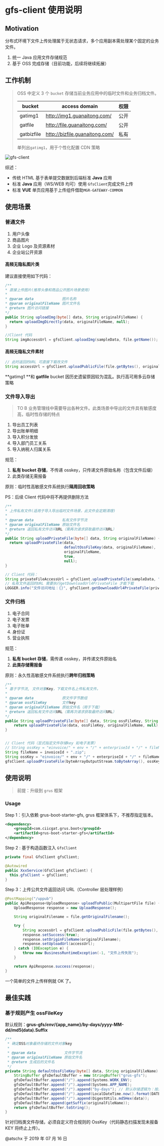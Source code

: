 # gfs-client 使用说明

## Motivation

分布式环境下文件上传处理属于无状态请求，多个应用副本需处理某个固定的业务文件。

1. 统一 Java 应用文件存储规范
2. 基于 OSS 完成存储（目前功能，后续将继续拓展）

## 工作机制

> OSS 中定义 3 个 `bucket` 存储当前业务应用中的临时文件和业务归档文件。
>
> | bucket     | access domain                  | 权限 |
> | ---------- | ------------------------------ | ---- |
> | gatimg1    | http://img1.guanaitong.com/    | 公开 |
> | gatfile    | http://file.guanaitong.com/    | 公开 |
> | gatbizfile | http://bizfile.guanaitong.com/ | 私有 |
>
> 单列出`gatimg1`，用于个性化配置 CDN 策略

![gfs-client](../../assets/images/java/gfs/gfs-client-topology.png)

综述：

- 传统 HTML 基于表单提交数据到后端标准 **Java** 应用
- 标准 **Java** 应用（WS/WEB 均可）使用 `GfsClient`完成文件上传
- 标准 **VUE** 单页应用基于上传组件借助`MGR-GATEWAY-COMMON`

## 使用场景

### 普通文件

1. 用户头像
2. 商品图片
3. 企业 Logo 及资源素材
4. 企业站公开资源

#### 高频无隐私图片类

建议直接使用如下代码：

```JAVA
/**
* 直接上传图片(推荐头像和商品公开图片场景使用)
*
* @param data             图片名称
* @param originalFileName 图片文件名
* @return 图片访问链接
*/
public String uploadImg(byte[] data, String originalFileName) {
  return uploadImgDirectly(data, originalFileName, null);
}

//Client 代码
String imgAccessUrl = gfsClient.uploadImg(sampleData, file.getName());
```

#### 高频无隐私文件素材

```java
// 此时返回的URL 可直接下载改文件
String accessUrl = gfsClient.uploadPublicFile(file.getBytes(), originalFilename);
```

**gatimg1 **和 **gatfile** bucket 因历史遗留原因较为混乱。执行高可用多云存储策略

### 文件导入导出

> TO B 业务管理线中需要导出各种文件。此类场景中导出的文件具有敏感度高，临时性存储的特点

1. 导出员工列表
2. 导出账单明细
3. 导入积分发放
4. 导入部门员工关系
5. 导入纳税人归属关系

规范：

1. **私有 bucket 存储**，不传递 osskey，只传递文件原始名称（包含文件后缀）
2. 此类存储无需报备

原则：临时性高敏感文件系统执行**隔周回收策略**

PS：后续 Client 代码中将不再提供删除方法

```java
/**
* 上传私有文件(适用于导入导出临时文件场景，此文件会定期清理)
*
* @param data             私有文件字节流
* @param originalFileName 原始文件名
* @return 返回私有文件访问URL（需再次请求获取最终访问URL）
*/
public String uploadPrivateFile(byte[] data, String originalFileName) {
  return uploadPrivateFile(data,
                           defaultOssFileKey(data, originalFileName),
                           originalFileName,
                           true,
                           null);
}

// Client 代码：
String privateFileAccessUrl = gfsClient.uploadPrivateFile(sampleData, "signature.png");
// 私有文件返回的URL 需要执行getDownloadUrl4PrivateFile 才能下载
LOGGER.info("文件访问地址：{}", gfsClient.getDownloadUrl4PrivateFile(privateFileAccessUrl));
```

### 文件归档

1. 电子合同
2. 电子发票
3. 电子账单
4. 身份证
5. 营业执照

规范：

1.  **私有 bucket 存储**，需传递 osskey，并传递文件原始名
2.  **此类存储需报备**

原则：永久性高敏感文件系统执行**跨年归档策略**

```java
/**
* 基于字节流, 文件对象Key，下载文件名上传私有文件。
*
* @param data             原文件字节数组
* @param ossFileKey       文件key
* @param originalFileName 原始文件名（用于下载）
* @return 返回私有文件访问URL（需再次请求获取最终访问URL）
*/
public String uploadPrivateFile(byte[] data, String ossFileKey, String originalFileName) {
	return uploadPrivateFile(data, ossFileKey, originalFileName, null);
}


// Client 代码（显式指定文件存储key 如电子发票）
// String ossKey = "einvoice/" + env + "/" + enterpriseId + "/" + fileName;
String fileName = invoiceId + ".zip";
String ossKey = "einvoice/" + env + "/" + enterpriseId + "/" + fileName;
gfsClient.uploadPrivateFile(byteArrayOutputStream.toByteArray(), ossKey, fileName);
```

## 使用说明

> 前提：升级到 `grus` 框架

### Usage

Step 1：引入依赖 grus-boot-starter-gfs, grus 框架体系下，不推荐指定版本。

```XML
<dependency>
    <groupId>com.ciicgat.grus.boot</groupId>
    <artifactId>grus-boot-starter-gfs</artifactId>
</dependency>
```

Step 2 : 基于构造函数注入 `GfsClient`

```java
private final GfsClient gfsClient;

@Autowired
public XxxService(GfsClient gfsClient) {
  this.gfsClient = gfsClient;
}
```

Step 3：上传公共文件返回访问 URL（Controller 层处理样例）

```java
@PostMapping("/uppub")
public ApiResponse<UploadResponse> uploadToPublic(MultipartFile file) {
    UploadResponse response = new UploadResponse();

    String originalFilename = file.getOriginalFilename();

    try {
        String accessUrl = gfsClient.uploadPublicFile(file.getBytes(), originalFilename);
        response.setSuccess(true);
        response.setOriginFileName(originalFilename);
        response.setUploadUrl(accessUrl);
    } catch (IOException e) {
        throw new BusinessRuntimeException(-1, "文件上传失败");
    }

    return ApiResponse.success(response);
}
```

一个简单的文件上传样例就 OK 了。

## 最佳实践

### 基于规则产生 ossFileKey

默认规则：**grus-gfs/${env}/${app_name}/by-days/yyyy-MM-dd/md5(data).Suffix**

```java
/**
 * 确定OSS对象最终存储的文件对象key
 *
 * @param data             文件字节流
 * @param originalFileName 原始文件名
 * @return 生成后的文件名
 */
private String defaultOssFileKey(byte[] data, String originalFileName) {
    StringBuffer gfsDefaultBuffer = new StringBuffer("grus-gfs");
    gfsDefaultBuffer.append("/").append(Systems.WORK_ENV);
    gfsDefaultBuffer.append("/").append(Systems.APP_NAME);
    gfsDefaultBuffer.append("/").append("by-days"); // 默认存储逻辑为：按日期切分
    gfsDefaultBuffer.append("/").append(LocalDateTime.now().format(DATE_TIME_FORMATTER));
    gfsDefaultBuffer.append("/").append(DigestUtils.md5Hex(data));
    gfsDefaultBuffer.append(getSuffix(originalFileName));
    return gfsDefaultBuffer.toString();
}
```

针对归档类文件存储，必须自定义符合规则的 OssKey（代码静态扫描发现未报备 KEY 将终止上传）。

@atschx 于 2019 年 07 月 16 日
